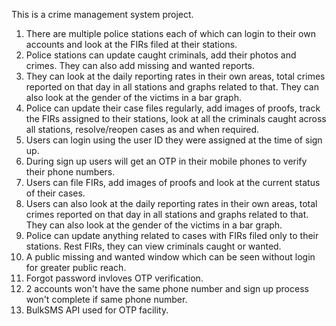 This is a crime management system project.
1. There are multiple police stations each of which can login to their own accounts and look at the FIRs filed at their stations.
2. Police stations can update caught criminals, add their photos and crimes. They can also add missing and wanted reports.
3. They can look at the daily reporting rates in their own areas, total crimes reported on that day in all stations and graphs related to that. They can also look at the gender of the victims in a bar graph.
4. Police can update their case files regularly, add images of proofs, track the FIRs assigned to their stations, look at all the criminals caught across all stations, resolve/reopen cases as and when required.
5. Users can login using the user ID they were assigned at the time of sign up.
6. During sign up users will get an OTP in their mobile phones to verify their phone numbers.
7. Users can file FIRs, add images of proofs and look at the current status of their cases.
8. Users can also look at the daily reporting rates in their own areas, total crimes reported on that day in all stations and graphs related to that. They can also look at the gender of the victims in a bar graph.
9. Police can update anything related to cases with FIRs filed only to their stations. Rest FIRs, they can view criminals caught or wanted.
10. A public missing and wanted window which can be seen without login for greater public reach.
11. Forgot password invloves OTP verification.
12. 2 accounts won't have the same phone number and sign up process won't complete if same phone number.
13. BulkSMS API used for OTP facility.
